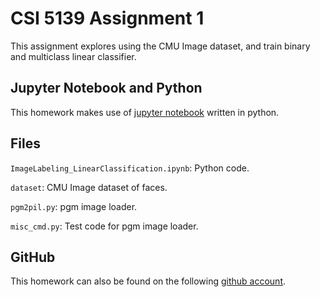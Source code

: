 # CSI 5139 Assignment 1

This assignment explores using the CMU Image dataset, and train binary and multiclass linear classifier.

## Jupyter Notebook and Python

This homework makes use of [jupyter notebook](http://jupyter.org/) written in python.

## Files

`ImageLabeling_LinearClassification.ipynb`: Python code.

`dataset`: CMU Image dataset of faces.

`pgm2pil.py`: pgm image loader.

`misc_cmd.py`: Test code for pgm image loader.

## GitHub

This homework can also be found on the following [github account](https://github.com/sofa13/csi5139_a1).
